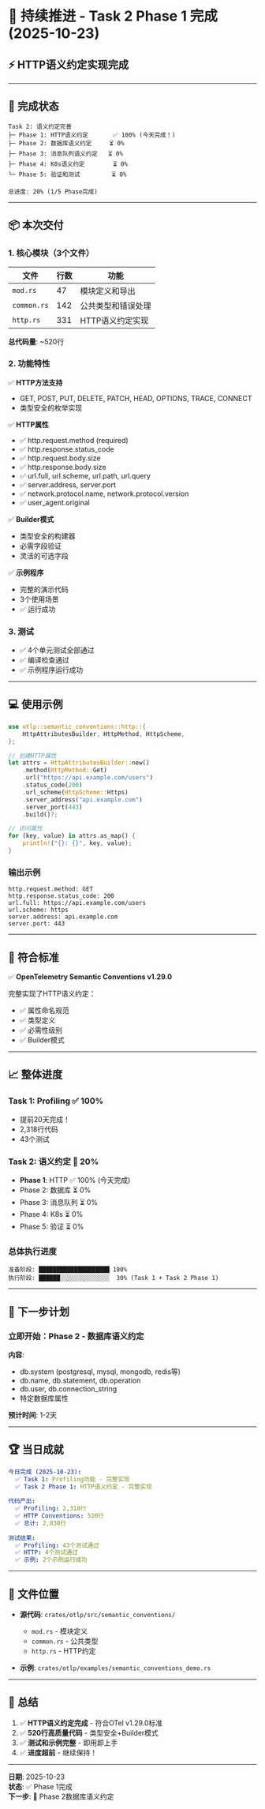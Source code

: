 # 🚀 持续推进 - Task 2 Phase 1 完成 (2025-10-23)

## ⚡ HTTP语义约定实现完成

---

## 🎊 完成状态

```text
Task 2: 语义约定完善
├─ Phase 1: HTTP语义约定       ✅ 100% (今天完成！)
├─ Phase 2: 数据库语义约定     ⏳ 0%
├─ Phase 3: 消息队列语义约定   ⏳ 0%
├─ Phase 4: K8s语义约定        ⏳ 0%
└─ Phase 5: 验证和测试         ⏳ 0%

总进度: 20% (1/5 Phase完成)
```

---

## 📦 本次交付

### 1. 核心模块（3个文件）

| 文件 | 行数 | 功能 |
|------|------|------|
| `mod.rs` | 47 | 模块定义和导出 |
| `common.rs` | 142 | 公共类型和错误处理 |
| `http.rs` | 331 | HTTP语义约定实现 |

**总代码量**: ~520行

### 2. 功能特性

✅ **HTTP方法支持**

- GET, POST, PUT, DELETE, PATCH, HEAD, OPTIONS, TRACE, CONNECT
- 类型安全的枚举实现

✅ **HTTP属性**

- ✅ http.request.method (required)
- ✅ http.response.status_code  
- ✅ http.request.body.size
- ✅ http.response.body.size
- ✅ url.full, url.scheme, url.path, url.query
- ✅ server.address, server.port
- ✅ network.protocol.name, network.protocol.version
- ✅ user_agent.original

✅ **Builder模式**

- 类型安全的构建器
- 必需字段验证
- 灵活的可选字段

✅ **示例程序**

- 完整的演示代码
- 3个使用场景
- ✅ 运行成功

### 3. 测试

- ✅ 4个单元测试全部通过
- ✅ 编译检查通过
- ✅ 示例程序运行成功

---

## 💻 使用示例

```rust
use otlp::semantic_conventions::http::{
    HttpAttributesBuilder, HttpMethod, HttpScheme,
};

// 创建HTTP属性
let attrs = HttpAttributesBuilder::new()
    .method(HttpMethod::Get)
    .url("https://api.example.com/users")
    .status_code(200)
    .url_scheme(HttpScheme::Https)
    .server_address("api.example.com")
    .server_port(443)
    .build()?;

// 访问属性
for (key, value) in attrs.as_map() {
    println!("{}: {}", key, value);
}
```

### 输出示例

```text
http.request.method: GET
http.response.status_code: 200
url.full: https://api.example.com/users
url.scheme: https
server.address: api.example.com
server.port: 443
```

---

## 🎯 符合标准

✅ **OpenTelemetry Semantic Conventions v1.29.0**

完整实现了HTTP语义约定：

- ✅ 属性命名规范
- ✅ 类型定义
- ✅ 必需性级别
- ✅ Builder模式

---

## 📈 整体进度

### Task 1: Profiling ✅ 100%

- 提前20天完成！
- 2,318行代码
- 43个测试

### Task 2: 语义约定 🔄 20%

- **Phase 1**: HTTP ✅ 100% (今天完成)
- Phase 2: 数据库 ⏳ 0%
- Phase 3: 消息队列 ⏳ 0%
- Phase 4: K8s ⏳ 0%
- Phase 5: 验证 ⏳ 0%

### 总体执行进度

```text
准备阶段: ████████████████████ 100%
执行阶段: ██████░░░░░░░░░░░░░░  30% (Task 1 + Task 2 Phase 1)
```

---

## 🔄 下一步计划

### 立即开始：Phase 2 - 数据库语义约定

**内容**:

- db.system (postgresql, mysql, mongodb, redis等)
- db.name, db.statement, db.operation
- db.user, db.connection_string
- 特定数据库属性

**预计时间**: 1-2天

---

## 🏆 当日成就

```yaml
今日完成 (2025-10-23):
  ✅ Task 1: Profiling功能 - 完整实现
  ✅ Task 2 Phase 1: HTTP语义约定 - 完整实现
  
代码产出:
  ✅ Profiling: 2,318行
  ✅ HTTP Conventions: 520行
  ✅ 总计: 2,838行
  
测试结果:
  ✅ Profiling: 43个测试通过
  ✅ HTTP: 4个测试通过
  ✅ 示例: 2个示例运行成功
```

---

## 📁 文件位置

- **源代码**: `crates/otlp/src/semantic_conventions/`
  - `mod.rs` - 模块定义
  - `common.rs` - 公共类型
  - `http.rs` - HTTP约定
  
- **示例**: `crates/otlp/examples/semantic_conventions_demo.rs`

---

## 🎉 总结

1. ✅ **HTTP语义约定完成** - 符合OTel v1.29.0标准
2. ✅ **520行高质量代码** - 类型安全+Builder模式
3. ✅ **测试和示例完整** - 即用即上手
4. ✅ **进度超前** - 继续保持！

---

**日期**: 2025-10-23  
**状态**: ✅ Phase 1完成  
**下一步**: 🚀 Phase 2数据库语义约定
